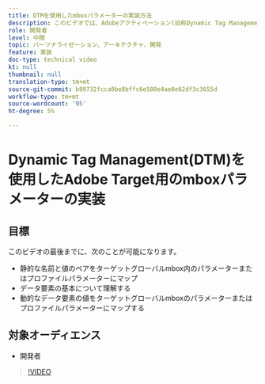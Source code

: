 ```yaml
---
title: DTMを使用したmboxパラメーターの実装方法
description: このビデオでは、Adobeアクティベーション(旧称Dynamic Tag Management(DTM))を使用してmboxパラメーターを実装する方法を開発者に示します。
role: 開発者
level: 中間
topic: パーソナライゼーション、アーキテクチャ、開発
feature: 実装
doc-type: technical video
kt: null
thumbnail: null
translation-type: tm+mt
source-git-commit: b89732fcca0be8bffc6e580e4ae0e62df3c3655d
workflow-type: tm+mt
source-wordcount: '95'
ht-degree: 5%

---
```



# Dynamic Tag Management(DTM)を使用したAdobe Target用のmboxパラメーターの実装

## 目標

このビデオの最後までに、次のことが可能になります。

* 静的な名前と値のペアをターゲットグローバルmbox内のパラメーターまたはプロファイルパラメーターにマップ
* データ要素の基本について理解する
* 動的なデータ要素の値をターゲットグローバルmboxのパラメーターまたはプロファイルパラメーターにマップする

## 対象オーディエンス

* 開発者

>[!VIDEO](https://video.tv.adobe.com/v/17383/?quality=12)